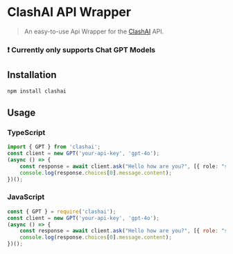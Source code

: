 # ClashAI API Wrapper
> An easy-to-use Api Wrapper for the [ClashAI](https://discord.gg/t72xtYb6aT) API.

### **❗ Currently only supports Chat GPT Models**

## Installation
```bash
npm install clashai
```

## Usage
### TypeScript
```ts
import { GPT } from 'clashai';
const client = new GPT('your-api-key', 'gpt-4o');
(async () => {
    const response = await client.ask("Hello how are you?", [{ role: "system", content: "You are a friendly chatbot developed in typescript. You use emojis in your answers." }]);
    console.log(response.choices[0].message.content);
})();
```
### JavaScript
```js
const { GPT } = require('clashai');
const client = new GPT('your-api-key', 'gpt-4o');
(async () => {
    const response = await client.ask("Hello how are you?", [{ role: "system", content: "You are a friendly chatbot developed in javascript. You use emojis in your answers." }]);
    console.log(response.choices[0].message.content);
})();
```